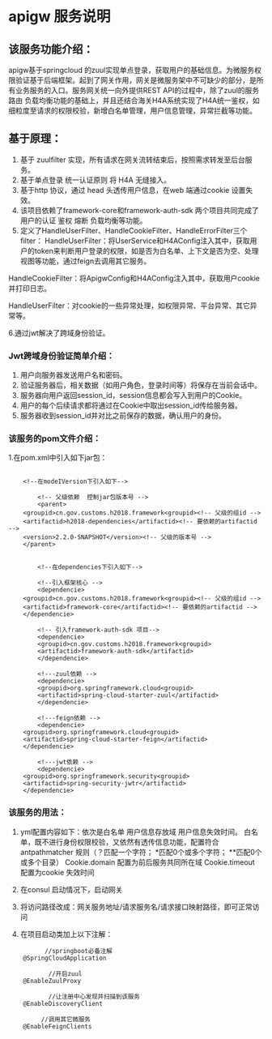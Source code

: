 # apigw 服务说明


## 该服务功能介绍：
apigw基于springcloud 的zuul实现单点登录，获取用户的基础信息。为微服务权限验证基于后端框架。起到了网关作用，网关是微服务架中不可缺少的部分，是所有业务服务的入口。服务网关统一向外提供REST API的过程中，除了zuul的服务路由 负载均衡功能的基础上，并且还结合海关H4A系统实现了H4A统一鉴权，如细粒度至请求的权限校验，新增白名单管理，用户信息管理，异常拦截等功能。


## 基于原理：
1. 基于 zuulfilter 实现，所有请求在网关流转结束后，按照需求转发至后台服务。    
2. 基于单点登录  统一认证原则 将 H4A 无缝接入。     
3. 基于http 协议，通过 head 头透传用户信息，在web 端通过cookie 设置失效。
4. 该项目依赖了framework-core和framework-auth-sdk 两个项目共同完成了用户的认证 鉴权 熔断 负载均衡等功能。
5. 定义了HandleUserFilter、HandleCookieFilter、HandleErrorFilter三个filter：
HandleUserFilter：将UserService和H4AConfig注入其中，获取用户的token来判断用户登录的权限，如是否为白名单、上下文是否为空、处理视图等功能，通过feign去调用其它服务。

HandleCookieFilter：将ApigwConfig和H4AConfig注入其中，获取用户cookie并打印日志。

HandleUserFilter：对cookie的一些异常处理，如权限异常、平台异常、其它异常等。

6.通过jwt解决了跨域身份验证。


### Jwt跨域身份验证简单介绍：
1. 用户向服务器发送用户名和密码。
2. 验证服务器后，相关数据（如用户角色，登录时间等）将保存在当前会话中。
3. 服务器向用户返回session_id，session信息都会写入到用户的Cookie。
4. 用户的每个后续请求都将通过在Cookie中取出session_id传给服务器。
5. 服务器收到session_id并对比之前保存的数据，确认用户的身份。

### 该服务的pom文件介绍：

1.在pom.xml中引入如下jar包：
  
```
  
	<!--在modeIVersion下引入如下-->
   
        <!-- 父级依赖  控制jar包版本号 -->
        <parent>
	<groupid>cn.gov.customs.h2018.framework<groupid><!-- 父级的组id -->
	<artifactid>h2018-dependencies</artifactid><!-- 要依赖的artifactid -->
	<version>2.2.0-SNAPSHOT</version><!-- 父级的版本号 -->
	</parent>


        <!--在dependencies下引入如下-->

        <!--引入框架核心 -->
        <dependencie>
	<groupid>cn.gov.customs.h2018.framework<groupid><!-- 父级的组id -->
	<artifactid>framework-core</artifactid><!-- 要依赖的artifactid -->
	</dependencie>

        <!-- 引入framework-auth-sdk 项目-->
        <dependencie>
        <groupid>cn.gov.customs.h2018.framework<groupid>
        <artifactid>framework-auth-sdk</artifactid>
        </dependencie>

        <!---zuul依赖 -->
        <dependencie>
        <groupid>org.springframework.cloud<groupid>
        <artifactid>spring-cloud-starter-zuul</artifactid>
        </dependencie>

        <!---feign依赖 -->
        <dependencie>
	<groupid>org.springframework.cloud<groupid>
	<artifactid>spring-cloud-starter-feign</artifactid>
	</dependencie>

        <!---jwt依赖 -->
        <dependencie>
	<groupid>org.springframework.security<groupid>
	<artifactid>spring-security-jwtr</artifactid>
	</dependencie>
```


### 该服务的用法：
1. yml配置内容如下：依次是白名单 用户信息存放域 用户信息失效时间。
白名单，既不进行身份权限校验，又依然有透传信息功能，配置符合 antpathmatcher 规则（？匹配一个字符； \*匹配0个或多个字符； \*\*匹配0个或多个目录）
Cookie.domain 配置为前后服务共同所在域
Cookie.timeout 配置为cookie 失效时间

2. 在consul 启动情况下，启动网关

3. 将访问路径改成：网关服务地址/请求服务名/请求接口映射路径，即可正常访问
    
4. 在项目启动类加上以下注解：
```
          //springboot必备注解 
	@SpringCloudApplication

           //开启zuul
	@EnableZuulProxy 

           //让注册中心发现并扫描到该服务
	@EnableDiscoveryClient 

         //调用其它微服务
	@EnableFeignClients 
```
